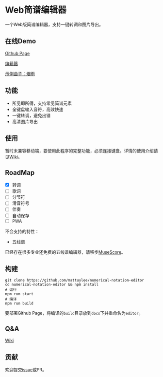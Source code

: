 # Web简谱编辑器
一个Web版简谱编辑器，支持一键转调和图片导出。

## 在线Demo
[Github Page](https://mattuylee.github.io/numerical-notation-editor/)

[编辑器](https://mattuylee.github.io/numerical-notation-editor/editor/)

[示例曲子：烟雨](https://mattuylee.github.io/numerical-notation-editor/editor/?loadExample)

## 功能
* 所见即所得，支持常见简谱元素
* 全键盘输入音符，高效快速
* 一键转调，避免出错
* 高清图片导出

## 使用
暂时未兼容移动端，要使用此程序的完整功能，必须连接键盘。详情的使用介绍请见[Wiki](https://github.com/mattuylee/numerical-notation-editor/wiki/%E4%BD%BF%E7%94%A8%E6%95%99%E7%A8%8B)。

## RoadMap
- [x] 转调
- [ ] 歌词
- [ ] 分节符
- [ ] 滑音符号
- [ ] 伴奏
- [ ] 自动保存
- [ ] PWA

不会支持的特性：
- 五线谱

已经存在很多专业还免费的五线谱编辑器，请移步[MuseScore](https://musescore.org)。

## 构建
```shell
git clone https://github.com/mattuylee/numerical-notation-editor
cd numerical-notation-editor && npm install
# 运行
npm run start
# 编译
npm run build
```
要部署Github Page，将编译的`build`目录放到`docs`下并重命名为`editor`。

## Q&A
[Wiki](https://github.com/mattuylee/numerical-notation-editor/wiki)

## 贡献
欢迎提交[issue](https://github.com/mattuylee/numerical-notation-editor/issues/new)或PR。
